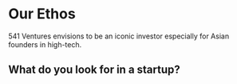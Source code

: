 # Our Ethos

541 Ventures envisions to be an iconic investor especially for Asian founders in high-tech.

## What do you look for in a startup?
